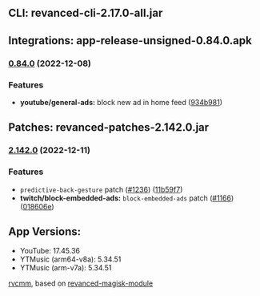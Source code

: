 ## CLI: revanced-cli-2.17.0-all.jar  
## Integrations: app-release-unsigned-0.84.0.apk  
### [0.84.0](https://github.com/revanced/revanced-integrations/compare/v0.83.1...v0.84.0) (2022-12-08)
### Features
* **youtube/general-ads:** block new ad in home feed ([934b981](https://github.com/revanced/revanced-integrations/commit/934b981605515128c9d38f09768392f8d1c7bd98))

  
## Patches: revanced-patches-2.142.0.jar  
### [2.142.0](https://github.com/revanced/revanced-patches/compare/v2.141.0...v2.142.0) (2022-12-11)


### Features

* `predictive-back-gesture` patch ([#1236](https://github.com/revanced/revanced-patches/issues/1236)) ([11b59f7](https://github.com/revanced/revanced-patches/commit/11b59f767c94514d49a84593618ff9d2aace2636))
* **twitch/block-embedded-ads:** `block-embedded-ads` patch ([#1166](https://github.com/revanced/revanced-patches/issues/1166)) ([018606e](https://github.com/revanced/revanced-patches/commit/018606e9832c43836b6b8f4fbd623adb8876d162))




  
## App Versions:  
* YouTube: 17.45.36  
* YTMusic (arm64-v8a): 5.34.51  
* YTMusic (arm-v7a): 5.34.51  

 [rvcmm](https://github.com/thrwKappu/rvcmm/), based on [revanced-magisk-module](https://github.com/j-hc/revanced-magisk-module)  
